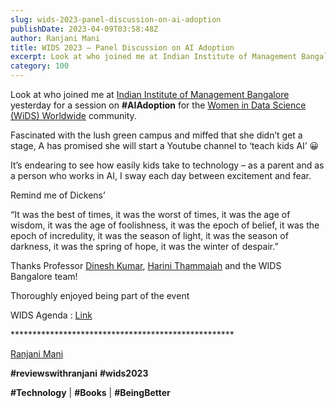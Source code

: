 ```yaml
---
slug: wids-2023-panel-discussion-on-ai-adoption
publishDate: 2023-04-09T03:58:48Z
author: Ranjani Mani
title: WIDS 2023 – Panel Discussion on AI Adoption 
excerpt: Look at who joined me at Indian Institute of Management Bangalore yesterday for a session on #AIAdoption for the Women in Data Science (WiDS) Worldwide community. Fascinated with the lush green campus and miffed that she didn’t get a stage, A has promised she will start a Youtube channel to ‘teach kids AI’ 😀 It’s  ... 
category: 100
---
```


Look at who joined me at [Indian Institute of Management Bangalore](https://www.linkedin.com/feed/#) yesterday for a session on **#AIAdoption** for the [Women in Data Science (WiDS) Worldwide](https://www.linkedin.com/feed/#) community.

Fascinated with the lush green campus and miffed that she didn’t get a stage, A has promised she will start a Youtube channel to ‘teach kids AI’ 😀

It’s endearing to see how easily kids take to technology – as a parent and as a person who works in AI, I sway each day between excitement and fear.

Remind me of Dickens’

“It was the best of times, it was the worst of times, it was the age of wisdom, it was the age of foolishness, it was the epoch of belief, it was the epoch of incredulity, it was the season of light, it was the season of darkness, it was the spring of hope, it was the winter of despair.”

Thanks Professor [Dinesh Kumar](https://www.linkedin.com/feed/#), [Harini Thammaiah](https://www.linkedin.com/feed/#) and the WIDS Bangalore team!

Thoroughly enjoyed being part of the event

WIDS Agenda : [Link](https://dcal.iimb.ac.in/WiDS%5FConference2023/agenda.html)

\*\*\*\*\*\*\*\*\*\*\*\*\*\*\*\*\*\*\*\*\*\*\*\*\*\*\*\*\*\*\*\*\*\*\*\*\*\*\*\*\*\*\*\*\*\*\*\*\*\*\*

[Ranjani Mani](https://www.linkedin.com/feed/#)

**#reviewswithranjani** **#wids2023**

**#Technology** | **#Books** | **#BeingBetter**